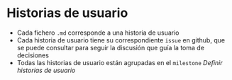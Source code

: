 # Historias de usuario

* Cada fichero `.md` corresponde a una historia de usuario
* Cada historia de usuario tiene su correspondiente `issue` en github, que se puede consultar para seguir la discusión que guía la toma de decisiones
* Todas las historias de usuario están agrupadas en el `milestone` *Definir historias de usuario*
